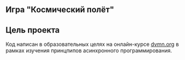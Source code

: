 ## Игра "Космический полёт"

## Цель проекта
Код написан в образовательных целях на онлайн-курсе [dvmn.org](https://dvmn.org/) в рамках изучения принцпипов асинхронного программирования.
